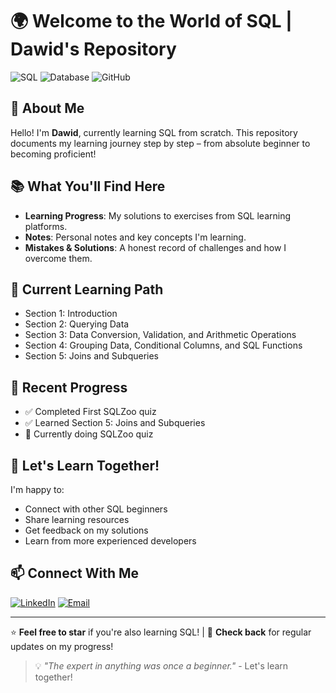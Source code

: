 # 🌍 Welcome to the World of SQL | Dawid's Repository
![SQL](https://img.shields.io/badge/SQL-4479A1?style=for-the-badge&logo=sql&logoColor=white)
![Database](https://img.shields.io/badge/Database-005C84?style=for-the-badge&logo=database&logoColor=white)
![GitHub](https://img.shields.io/badge/GitHub-100000?style=for-the-badge&logo=github&logoColor=white)

## 👋 About Me
Hello! I'm **Dawid**, currently learning SQL from scratch. This repository documents my learning journey step by step – from absolute beginner to becoming proficient!

## 📚 What You'll Find Here
- **Learning Progress**: My solutions to exercises from SQL learning platforms.
- **Notes**: Personal notes and key concepts I'm learning.
- **Mistakes & Solutions**: A honest record of challenges and how I overcome them.

## 🚀 Current Learning Path
- Section 1: Introduction
- Section 2: Querying Data
- Section 3: Data Conversion, Validation, and Arithmetic Operations
- Section 4: Grouping Data, Conditional Columns, and SQL Functions
- Section 5: Joins and Subqueries

## 🌟 Recent Progress
- ✅ Completed First SQLZoo quiz
- ✅ Learned Section 5: Joins and Subqueries
- 📝 Currently doing SQLZoo quiz

## 🤝 Let's Learn Together!
I'm happy to:
- Connect with other SQL beginners
- Share learning resources
- Get feedback on my solutions
- Learn from more experienced developers

## 📫 Connect With Me
[![LinkedIn](https://img.shields.io/badge/LinkedIn-0077B5?style=for-the-badge&logo=linkedin&logoColor=white)](https://www.linkedin.com/in/daw-sliwinskii)
[![Email](https://img.shields.io/badge/Email-D14836?style=for-the-badge&logo=gmail&logoColor=white)](mailto:daw.sliwinskii@gmail.com)

---

⭐ **Feel free to star** if you're also learning SQL! | 🔄 **Check back** for regular updates on my progress!

> 💡 *"The expert in anything was once a beginner."* - Let's learn together!